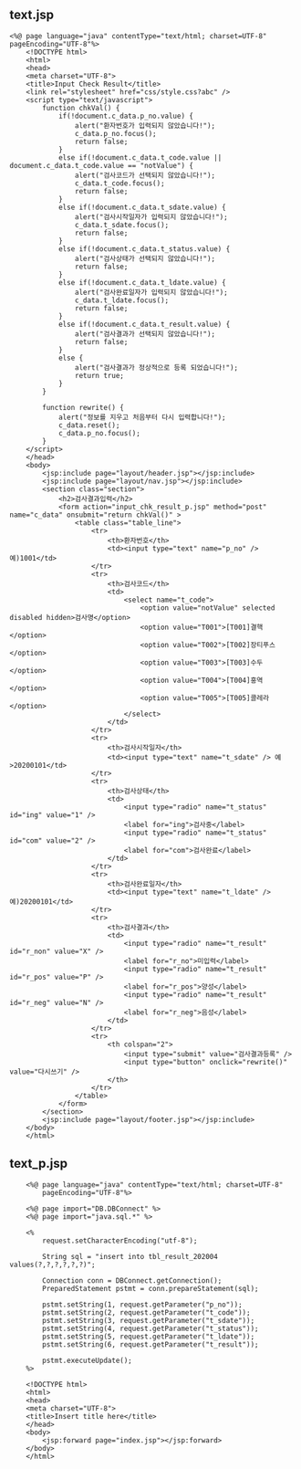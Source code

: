 ## text.jsp
    
    <%@ page language="java" contentType="text/html; charset=UTF-8"
    pageEncoding="UTF-8"%>
        <!DOCTYPE html>
        <html>
        <head>
        <meta charset="UTF-8">
        <title>Input Check Result</title>
        <link rel="stylesheet" href="css/style.css?abc" />
        <script type="text/javascript">
        	function chkVal() {
        		if(!document.c_data.p_no.value) {
        			alert("환자번호가 입력되지 않았습니다!");
        			c_data.p_no.focus();
        			return false;
        		}
        		else if(!document.c_data.t_code.value || document.c_data.t_code.value == "notValue") {
        			alert("검사코드가 선택되지 않았습니다!");
        			c_data.t_code.focus();
        			return false;
        		}
        		else if(!document.c_data.t_sdate.value) {
        			alert("검사시작일자가 입력되지 않았습니다!");
        			c_data.t_sdate.focus();
        			return false;
        		}
        		else if(!document.c_data.t_status.value) {
        			alert("검사상태가 선택되지 않았습니다!");
        			return false;
        		}
        		else if(!document.c_data.t_ldate.value) {
        			alert("검사완료일자가 입력되지 않았습니다!");
        			c_data.t_ldate.focus();
        			return false;
        		}
        		else if(!document.c_data.t_result.value) {
        			alert("검사결과가 선택되지 않았습니다!");
        			return false;
        		}
        		else {
        			alert("검사결과가 정상적으로 등록 되었습니다!");
        			return true;
        		}
        	}
        	
        	function rewrite() {
        		alert("정보를 지우고 처음부터 다시 입력합니다!");
        		c_data.reset();
        		c_data.p_no.focus();
        	}
        </script>
        </head>
        <body>
        	<jsp:include page="layout/header.jsp"></jsp:include>
        	<jsp:include page="layout/nav.jsp"></jsp:include>
        	<section class="section">
        		<h2>검사결과입력</h2>
        		<form action="input_chk_result_p.jsp" method="post" name="c_data" onsubmit="return chkVal()" >
        			<table class="table_line">
        				<tr>
        					<th>환자번호</th>
        					<td><input type="text" name="p_no" /> 예)1001</td>
        				</tr>
        				<tr>
        					<th>검사코드</th>
        					<td>
        						<select name="t_code">
        							<option value="notValue" selected disabled hidden>검사명</option>
        							<option value="T001">[T001]결핵</option>
        							<option value="T002">[T002]장티푸스</option>
        							<option value="T003">[T003]수두</option>
        							<option value="T004">[T004]홍역</option>
        							<option value="T005">[T005]콜레라</option>	
        						</select>
        					</td>
        				</tr>
        				<tr>
        					<th>검사시작일자</th>
        					<td><input type="text" name="t_sdate" /> 예>20200101</td>
        				</tr>
        				<tr>
        					<th>검사상태</th>
        					<td>
        						<input type="radio" name="t_status" id="ing" value="1" />
        						<label for="ing">검사중</label>
        						<input type="radio" name="t_status" id="com" value="2" />
        						<label for="com">검사완료</label>
        					</td>
        				</tr>
        				<tr>
        					<th>검사완료일자</th>
        					<td><input type="text" name="t_ldate" /> 예)20200101</td>
        				</tr>
        				<tr>
        					<th>검사결과</th>
        					<td>
        						<input type="radio" name="t_result" id="r_non" value="X" />
        						<label for="r_no">미입력</label>
        						<input type="radio" name="t_result" id="r_pos" value="P" />
        						<label for="r_pos">양성</label>
        						<input type="radio" name="t_result" id="r_neg" value="N" />
        						<label for="r_neg">음성</label>
        					</td>
        				</tr>
        				<tr>
        					<th colspan="2">
        						<input type="submit" value="검사결과등록" />
        						<input type="button" onclick="rewrite()" value="다시쓰기" />
        					</th>
        				</tr>
        			</table>		
        		</form>
        	</section>
        	<jsp:include page="layout/footer.jsp"></jsp:include>
        </body>
        </html>
    
## text_p.jsp

        <%@ page language="java" contentType="text/html; charset=UTF-8"
            pageEncoding="UTF-8"%>
            
        <%@ page import="DB.DBConnect" %>
        <%@ page import="java.sql.*" %>
        
        <%
            request.setCharacterEncoding("utf-8");    
        
            String sql = "insert into tbl_result_202004 values(?,?,?,?,?,?)";
        
            Connection conn = DBConnect.getConnection();
            PreparedStatement pstmt = conn.prepareStatement(sql);
            
            pstmt.setString(1, request.getParameter("p_no"));
            pstmt.setString(2, request.getParameter("t_code"));
            pstmt.setString(3, request.getParameter("t_sdate"));
            pstmt.setString(4, request.getParameter("t_status"));
            pstmt.setString(5, request.getParameter("t_ldate"));
            pstmt.setString(6, request.getParameter("t_result"));
            
            pstmt.executeUpdate();
        %>
        
        <!DOCTYPE html>
        <html>
        <head>
        <meta charset="UTF-8">
        <title>Insert title here</title>
        </head>
        <body>
            <jsp:forward page="index.jsp"></jsp:forward>
        </body>
        </html>
